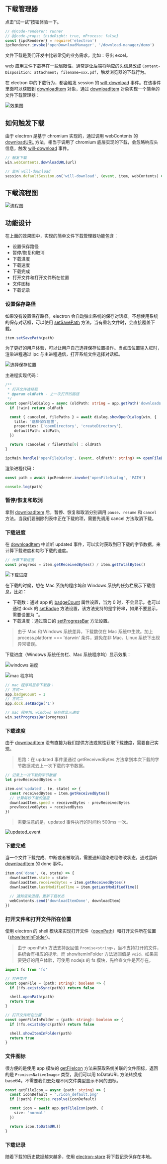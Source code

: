 ## 下载管理器

点击“试一试”按钮体验一下。

```js
// @@code-renderer: runner
// @@code-props: {hideRight: true, mProcess: false}
const {ipcRenderer} = require('electron')
ipcRenderer.invoke('openDownloadManager', '/download-manager/demo')
```

文件下载是我们开发中比较常见的业务需求，比如：导出 excel。

web 应用文件下载存在一些局限性，通常是让后端将响应的头信息改成 `Content-Disposition: attachment; filename=xxx.pdf`，触发浏览器的下载行为。

在 electron 中的下载行为，都会触发 session 的 [will-download](https://www.electronjs.org/docs/api/session#instance-events) 事件。在该事件里面可以获取到 [downloadItem](https://www.electronjs.org/docs/api/download-item) 对象，通过 [downloadItem](https://www.electronjs.org/docs/api/download-item) 对象实现一个简单的文件下载管理器：

![效果图](./img/demo.gif)

## 如何触发下载

由于 electron 是基于 chromium 实现的，通过调用 webContents 的 [downloadURL](https://www.electronjs.org/docs/api/web-contents#contentsdownloadurlurl) 方法，相当于调用了 chromium 底层实现的下载，会忽略响应头信息，触发 [will-download](https://www.electronjs.org/docs/api/session#instance-events) 事件。

```js
// 触发下载
win.webContents.downloadURL(url)

// 监听 will-download
session.defaultSession.on('will-download', (event, item, webContents) => {})
```
  
## 下载流程图

![流程图](./img/flow_chart.png)

## 功能设计

在上面的效果图中，实现的简单文件下载管理器功能包含：

- 设置保存路径
- 暂停/恢复和取消
- 下载进度
- 下载速度
- 下载完成
- 打开文件和打开文件所在位置
- 文件图标
- 下载记录

### 设置保存路径

如果没有设置保存路径，electron 会自动弹出系统的保存对话框。不想使用系统的保存对话框，可以使用 [setSavePath](https://www.electronjs.org/docs/api/download-item#downloaditemsetsavepathpath) 方法，当有重名文件时，会直接覆盖下载。

```js
item.setSavePath(path)
```

为了更好的用户体验，可以让用户自己选择保存位置操作。当点击位置输入框时，渲染进程通过 ipc 与主进程通信，打开系统文件选择对话框。

![选择保存位置](./img/select_path.gif)

主进程实现代码：

```ts
/**
 * 打开文件选择框
 * @param oldPath - 上一次打开的路径
 */
const openFileDialog = async (oldPath: string = app.getPath('downloads')) => {
  if (!win) return oldPath

  const { canceled, filePaths } = await dialog.showOpenDialog(win, {
    title: '选择保存位置',
    properties: ['openDirectory', 'createDirectory'],
    defaultPath: oldPath,
  })

  return !canceled ? filePaths[0] : oldPath
}

ipcMain.handle('openFileDialog', (event, oldPath?: string) => openFileDialog(oldPath))
```

渲染进程代码：

```js
const path = await ipcRenderer.invoke('openFileDialog', 'PATH')

console.log(path)
```

### 暂停/恢复和取消

拿到 [downloadItem](https://www.electronjs.org/docs/api/download-item) 后，暂停、恢复和取消分别调用 `pause`、`resume` 和 `cancel` 方法。当我们要删除列表中正在下载的项，需要先调用 cancel 方法取消下载。

### 下载进度

在 [downloadItem](https://www.electronjs.org/docs/api/download-item) 中监听 updated 事件，可以实时获取到已下载的字节数据，来计算下载进度和每秒下载的速度。

```js
// 计算下载进度
const progress = item.getReceivedBytes() / item.getTotalBytes()
```

![下载进度](./img/download_progress.png)

在下载的时候，想在 Mac 系统的程序坞和 Windows 系统的任务栏展示下载信息，比如：
 - 下载数：通过 app 的 [badgeCount](https://www.electronjs.org/docs/api/app#appbadgecount-linux-macos) 属性设置，当为 0 时，不会显示。也可以通过 dock 的 [setBadge](https://www.electronjs.org/docs/api/app#appsetbadgecountcount-linux-macos) 方法设置，该方法支持的是字符串，如果不要显示，需要设置为 ''。
 - 下载进度：通过窗口的 [setProgressBar](https://www.electronjs.org/docs/api/browser-window#winsetprogressbarprogress-options) 方法设置。

> 由于 Mac 和 Windows 系统差异，下载数仅在 Mac 系统中生效。加上 process.platform === 'darwin' 条件，避免在非 Mac、Linux 系统下出现异常错误。

下载进度（Windows 系统任务栏、Mac 系统程序坞）显示效果：

![windows 进度](./img/windows_progress.png)

![mac 程序坞](./img/mac_download_progress.png)

```js
// mac 程序坞显示下载数：
// 方式一
app.badgeCount = 1
// 方式二
app.dock.setBadge('1')

// mac 程序坞、windows 任务栏显示进度
win.setProgressBar(progress)
```

### 下载速度

由于 [downloadItem](https://www.electronjs.org/docs/api/download-item) 没有直接为我们提供方法或属性获取下载速度，需要自己实现。

> 思路：在 updated 事件里通过 getReceivedBytes 方法拿到本次下载的字节数据减去上一次下载的字节数据。

```js
// 记录上一次下载的字节数据
let prevReceivedBytes = 0

item.on('updated', (e, state) => {
  const receivedBytes = item.getReceivedBytes()
  // 计算每秒下载的速度
  downloadItem.speed = receivedBytes - prevReceivedBytes
  prevReceivedBytes = receivedBytes
})
```

> 需要注意的是，updated 事件执行的时间约 500ms 一次。

![updated_event](./img/updated_event.png)
### 下载完成

当一个文件下载完成、中断或者被取消，需要通知渲染进程修改状态，通过监听 [downloadItem](https://www.electronjs.org/docs/api/download-item) 的 done 事件。

```js
item.on('done', (e, state) => {
  downloadItem.state = state
  downloadItem.receivedBytes = item.getReceivedBytes()
  downloadItem.lastModifiedTime = item.getLastModifiedTime()

  // 通知渲染进程，更新下载状态
  webContents.send('downloadItemDone', downloadItem)
})
```

### 打开文件和打开文件所在位置

使用 electron 的 shell 模块来实现打开文件（[openPath](https://www.electronjs.org/docs/api/shell#shellopenpathpath)）和打开文件所在位置（[showItemInFolder](https://www.electronjs.org/docs/api/shell#shellshowiteminfolderfullpath)）。

> 由于 openPath 方法支持返回值 `Promise<string>`，当不支持打开的文件，系统会有相应的提示，而 showItemInFolder 方法返回值是 `void`。如果需要更好的用户体验，可使用 nodejs 的 fs 模块，先检查文件是否存在。

```ts
import fs from 'fs'

// 打开文件
const openFile = (path: string): boolean => {
  if (!fs.existsSync(path)) return false

  shell.openPath(path)
  return true
}

// 打开文件所在位置
const openFileInFolder = (path: string): boolean => {
  if (!fs.existsSync(path)) return false

  shell.showItemInFolder(path)
  return true
}
```

### 文件图标

很方便的是使用 app 模块的 [getFileIcon](https://www.electronjs.org/docs/api/app#appgetfileiconpath-options) 方法来获取系统关联的文件图标，返回的是 `Promise<NativeImage>` 类型，我们可以用 toDataURL 方法转换成 base64，不需要我们去处理不同文件类型显示不同的图标。

```ts
const getFileIcon = async (path: string) => {
  const iconDefault = './icon_default.png'
  if (!path) Promise.resolve(iconDefault)

  const icon = await app.getFileIcon(path, {
    size: 'normal'
  })

  return icon.toDataURL()
}
```

### 下载记录

随着下载的历史数据越来越多，使用 [electron-store](https://github.com/sindresorhus/electron-store) 将下载记录保存在本地。
